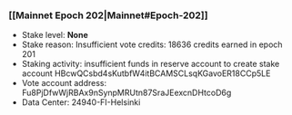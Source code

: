 ### [[Mainnet Epoch 202|Mainnet#Epoch-202]]
* Stake level: **None**
* Stake reason: Insufficient vote credits: 18636 credits earned in epoch 201
* Staking activity: insufficient funds in reserve account to create stake account HBcwQCsbd4sKutbfW4itBCAMSCLsqKGavoER18CCp5LE
* Vote account address: Fu8PjDfwWjRBAx9nSynpMRUtn87SraJEexcnDHtcoD6g
* Data Center: 24940-FI-Helsinki